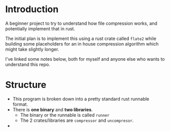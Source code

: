 # Introduction

A beginner project to try to understand how file compression works, and potentially implement that in rust.

The initial plan is to implement this using a rust crate called `flate2`
while building some placeholders for an in house compression algorithm which might take
slightly longer.

I've linked some notes below, both for myself and anyone else who wants to understand this repo.

# Structure
- This program is broken down into a pretty standard rust runnable format.
- There is **one binary** and **two libraries**.
  - The binary or the runnable is called `runner`
  - The 2 crates/libraries are `compressor` and `uncompresor`.
- 